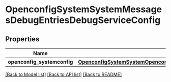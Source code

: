 # OpenconfigSystemSystemMessagesDebugEntriesDebugServiceConfig

## Properties
Name | Type | Description | Notes
------------ | ------------- | ------------- | -------------
**openconfig_systemconfig** | [**OpenconfigSystemSystemOpenconfigsystemsystemMessagesDebugentriesConfig**](OpenconfigSystemSystemOpenconfigsystemsystemMessagesDebugentriesConfig.md) |  | [optional] 

[[Back to Model list]](../README.md#documentation-for-models) [[Back to API list]](../README.md#documentation-for-api-endpoints) [[Back to README]](../README.md)


